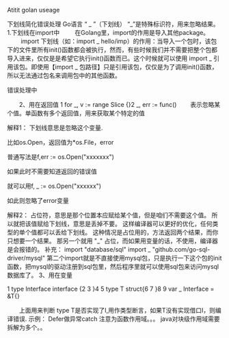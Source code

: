 Atitit golan useage 

下划线简化错误处理
Go语言 “ _ ”（下划线）
“_”是特殊标识符，用来忽略结果。
1.下划线在import中
　　 在Golang里，import的作用是导入其他package。
　　 import 下划线（如：import _ hello/imp）的作用：当导入一个包时，该包下的文件里所有init()函数都会被执行，然而，有些时候我们并不需要把整个包都导入进来，仅仅是是希望它执行init()函数而已。这个时候就可以使用 import _ 引用该包。即使用【import _ 包路径】只是引用该包，仅仅是为了调用init()函数，所以无法通过包名来调用包中的其他函数。


错误处理中

　　2、用在返回值
1 for _, v := range Slice {}2 _, err := func()
　　表示忽略某个值。单函数有多个返回值，用来获取某个特定的值


解释1：
下划线意思是忽略这个变量.

比如os.Open，返回值为*os.File，error

普通写法是f,err := os.Open("xxxxxxx")

如果此时不需要知道返回的错误值

就可以用f, _ := os.Open("xxxxxx")

如此则忽略了error变量


解释2：
占位符，意思是那个位置本应赋给某个值，但是咱们不需要这个值。
所以就把该值赋给下划线，意思是丢掉不要。
这样编译器可以更好的优化，任何类型的单个值都可以丢给下划线。
这种情况是占位用的，方法返回两个结果，而你只想要一个结果。
那另一个就用 "_" 占位，而如果用变量的话，不使用，编译器是会报错的。
补充：
import "database/sql"
import _ "github.com/go-sql-driver/mysql"
第二个import就是不直接使用mysql包，只是执行一下这个包的init函数，把mysql的驱动注册到sql包里，然后程序里就可以使用sql包来访问mysql数据库了。
3、用在变量

1 type Interface interface {2 3 }4 5 type T struct{6 7 }8 9 var _ Interface = &T{}

　　上面用来判断 type T是否实现了I,用作类型断言，如果T没有实现借口I，则编译错误.
示例：
Defer做异常catch
注意为函数作用域。。。    java对块级作用域需要拆解为多个。。

